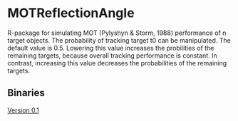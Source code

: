 # MOTReflectionAngle

R-package for simulating MOT (Pylyshyn & Storm, 1988) performance of n target objects. The probability of tracking target t0 can be manipulated. The default value is 0.5. Lowering this value increases the probilities of the remaining targets, because overall tracking performance is constant. In contrast, increasing this value decreases the probabilities of the remaining targets.  

## Binaries

[Version 0.1](https://www.dropbox.com/s/0eofu99wbct3xet/MOTReflectionAngle_0.1.tgz?dl=0)